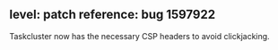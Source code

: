 level: patch
reference: bug 1597922
---
Taskcluster now has the necessary CSP headers to avoid clickjacking.
